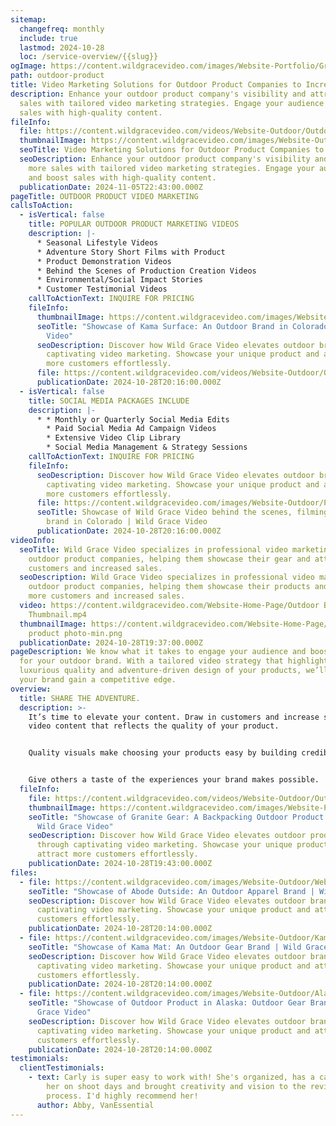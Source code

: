 ```yaml
---
sitemap:
  changefreq: monthly
  include: true
  lastmod: 2024-10-28
  loc: /service-overview/{{slug}}
ogImage: https://content.wildgracevideo.com/images/Website-Portfolio/GraniteGear/GGThumbnail.png
path: outdoor-product
title: Video Marketing Solutions for Outdoor Product Companies to Increase Sales
description: Enhance your outdoor product company's visibility and attract more
  sales with tailored video marketing strategies. Engage your audience and boost
  sales with high-quality content.
fileInfo:
  file: https://content.wildgracevideo.com/videos/Website-Outdoor/OutdoorBrandsThumbnail/OutdoorBrandsThumbnail.mpd
  thumbnailImage: https://content.wildgracevideo.com/images/Website-Outdoor/thumbnailimage.png
  seoTitle: Video Marketing Solutions for Outdoor Product Companies to Increase Sales
  seoDescription: Enhance your outdoor product company's visibility and attract
    more sales with tailored video marketing strategies. Engage your audience
    and boost sales with high-quality content.
  publicationDate: 2024-11-05T22:43:00.000Z
pageTitle: OUTDOOR PRODUCT VIDEO MARKETING
callsToAction:
  - isVertical: false
    title: POPULAR OUTDOOR PRODUCT MARKETING VIDEOS
    description: |-
      * Seasonal Lifestyle Videos 
      * Adventure Story Short Films with Product 
      * Product Demonstration Videos
      * Behind the Scenes of Production Creation Videos
      * Environmental/Social Impact Stories
      * Customer Testimonial Videos
    callToActionText: INQUIRE FOR PRICING
    fileInfo:
      thumbnailImage: https://content.wildgracevideo.com/images/Website-Outdoor/Kama.jpg
      seoTitle: "Showcase of Kama Surface: An Outdoor Brand in Colorado | Wild Grace
        Video"
      seoDescription: Discover how Wild Grace Video elevates outdoor brands through
        captivating video marketing. Showcase your unique product and attract
        more customers effortlessly.
      file: https://content.wildgracevideo.com/videos/Website-Outdoor/OutdoorGear_kama/OutdoorGear_kama.mpd
      publicationDate: 2024-10-28T20:16:00.000Z
  - isVertical: false
    title: SOCIAL MEDIA PACKAGES INCLUDE
    description: |-
      * * Monthly or Quarterly Social Media Edits
        * Paid Social Media Ad Campaign Videos 
        * Extensive Video Clip Library
        * Social Media Management & Strategy Sessions
    callToActionText: INQUIRE FOR PRICING
    fileInfo:
      seoDescription: Discover how Wild Grace Video elevates outdoor brands through
        captivating video marketing. Showcase your unique product and attract
        more customers effortlessly.
      file: https://content.wildgracevideo.com/images/Website-Outdoor/PIC04489.jpg
      seoTitle: Showcase of Wild Grace Video behind the scenes, filming and outdoor
        brand in Colorado | Wild Grace Video
      publicationDate: 2024-10-28T20:16:00.000Z
videoInfo:
  seoTitle: Wild Grace Video specializes in professional video marketing for
    outdoor product companies, helping them showcase their gear and attract more
    customers and increased sales.
  seoDescription: Wild Grace Video specializes in professional video marketing for
    outdoor product companies, helping them showcase their products and attract
    more customers and increased sales.
  video: https://content.wildgracevideo.com/Website-Home-Page/Outdoor Brands
    Thumbnail.mp4
  thumbnailImage: https://content.wildgracevideo.com/Website-Home-Page/SEO-Images/outdoor
    product photo-min.png
  publicationDate: 2024-10-28T19:37:00.000Z
pageDescription: We know what it takes to engage your audience and boost sales
  for your outdoor brand. With a tailored video strategy that highlights the
  luxurious quality and adventure-driven design of your products, we’ll help
  your brand gain a competitive edge.
overview:
  title: SHARE THE ADVENTURE.
  description: >-
    It’s time to elevate your content. Draw in customers and increase sales with
    video content that reflects the quality of your product. 


    Quality visuals make choosing your products easy by building credibility, emphasizing craftsmanship, and celebrating the wild, adventure-driven lifestyle your brand represents. 


    Give others a taste of the experiences your brand makes possible.
  fileInfo:
    file: https://content.wildgracevideo.com/videos/Website-Outdoor/OutdoorGear_GraniteGear/OutdoorGear_GraniteGear.mpd
    thumbnailImage: https://content.wildgracevideo.com/images/Website-Portfolio/GraniteGear/GGThumbnail.png
    seoTitle: "Showcase of Granite Gear: A Backpacking Outdoor Product Company |
      Wild Grace Video"
    seoDescription: Discover how Wild Grace Video elevates outdoor product brands
      through captivating video marketing. Showcase your unique product and
      attract more customers effortlessly.
    publicationDate: 2024-10-28T19:43:00.000Z
files:
  - file: https://content.wildgracevideo.com/images/Website-Outdoor/WebSize_AbodeOutside29.jpg
    seoTitle: "Showcase of Abode Outside: An Outdoor Apparel Brand | Wild Grace Video"
    seoDescription: Discover how Wild Grace Video elevates outdoor brands through
      captivating video marketing. Showcase your unique product and attract more
      customers effortlessly.
    publicationDate: 2024-10-28T20:14:00.000Z
  - file: https://content.wildgracevideo.com/images/Website-Outdoor/Kama.jpg
    seoTitle: "Showcase of Kama Mat: An Outdoor Gear Brand | Wild Grace Video"
    seoDescription: Discover how Wild Grace Video elevates outdoor brands through
      captivating video marketing. Showcase your unique product and attract more
      customers effortlessly.
    publicationDate: 2024-10-28T20:14:00.000Z
  - file: https://content.wildgracevideo.com/images/Website-Outdoor/Alaska.jpg
    seoTitle: "Showcase of Outdoor Product in Alaska: Outdoor Gear Brand | Wild
      Grace Video"
    seoDescription: Discover how Wild Grace Video elevates outdoor brands through
      captivating video marketing. Showcase your unique product and attract more
      customers effortlessly.
    publicationDate: 2024-10-28T20:14:00.000Z
testimonials:
  clientTestimonials:
    - text: Carly is super easy to work with! She's organized, has a calm energy about
        her on shoot days and brought creativity and vision to the revision
        process. I'd highly recommend her!
      author: Abby, VanEssential
---
```

